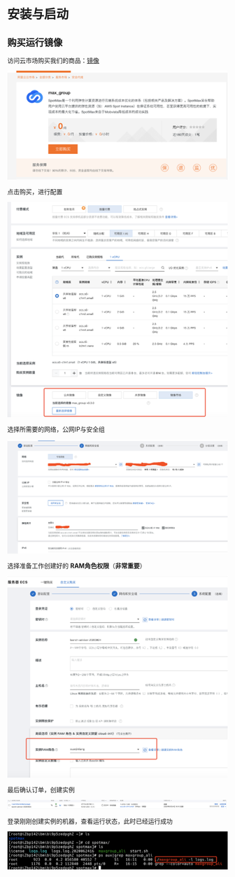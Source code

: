 # 安装与启动

## 购买运行镜像

访问云市场购买我们的商品：[镜像](https://market.aliyun.com/products/52732002/cmjj00040459.html)

![](../../.gitbook/assets/image%20%28125%29.png)

点击购买，进行配置

![](../../.gitbook/assets/image%20%28131%29.png)

选择所需要的网络，公网IP与安全组

![](../../.gitbook/assets/image%20%28129%29.png)

选择准备工作创建好的 **RAM角色权限**（**非常重要**）

![](../../.gitbook/assets/image%20%28130%29.png)

最后确认订单，创建实例

![](../../.gitbook/assets/image%20%28128%29.png)

登录刚刚创建实例的机器，查看运行状态，此时已经运行成功

![](../../.gitbook/assets/image%20%28127%29.png)

